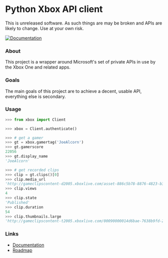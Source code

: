 # Python Xbox API client

This is unreleased software. As such things are may be broken
and APIs are likely to change. Use at your own risk.

[![Documentation](https://readthedocs.org/projects/xbox/badge/?version=latest)](http://xbox.readthedocs.org/en/latest/)

### About

This project is a wrapper around Microsoft's set of private APIs
in use by the Xbox One and related apps.

### Goals

The main goals of this project are to achieve a decent, usable API,
everything else is secondary.

### Usage

```python
>>> from xbox import Client

>>> xbox = Client.authenticate()

>>> # get a gamer
>>> gt = xbox.gamertag('JoeAlcorn')
>>> gt.gamerscore
22056
>>> gt.display_name
'JoeAlcorn'

>>> # get recorded clips
>>> clip = gt.clips()[0]
>>> clip.media_url
'http://gameclipscontent-d2005.xboxlive.com/asset-886c5b78-8876-4823-b31b-fbc77d8caa67/GameClip-Original.MP4?sv=2012-02-12&st=2014-09-03T22%3A40%3A58Z&se=2014-09-03T23%3A45%3A58Z&sr=c&sp=r&sig=Q5qvyDvFRM2Bn2tztJ%2F%2BEf9%2FQOpkTPuFniByvE%2Bc9cc%3D&__gda__=1409787958_f22b516f9d29da56911b7cac03f15d05'
>>> clip.views
4
>>> clip.state
'Published'
>>> clip.duration
54
>>> clip.thumbnails.large
'http://gameclipscontent-t2005.xboxlive.com/00090000014d6bae-7638b9fd-2a19-4ef1-b621-505a6ac93488/Thumbnail_Large.PNG'
```


### Links

- [Documentation](http://xbox.readthedocs.org/en/latest/)
- [Roadmap](https://trello.com/b/onAwDz0V/python-xbox)

